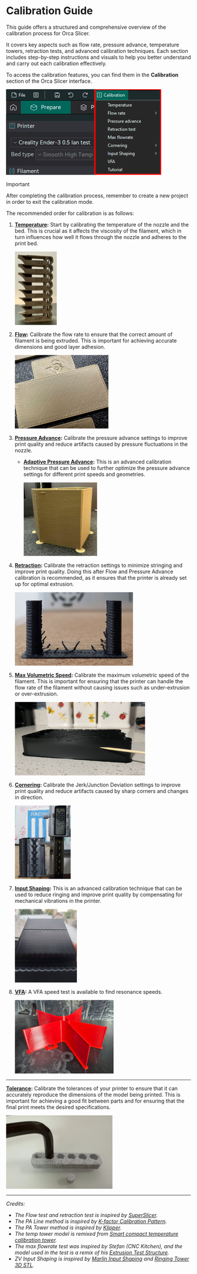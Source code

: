 # Calibration Guide

This guide offers a structured and comprehensive overview of the calibration process for Orca Slicer.

It covers key aspects such as flow rate, pressure advance, temperature towers, retraction tests, and advanced calibration techniques. Each section includes step-by-step instructions and visuals to help you better understand and carry out each calibration effectively.

To access the calibration features, you can find them in the **Calibration** section of the Orca Slicer interface.

![calibration](https://github.com/SoftFever/OrcaSlicer/blob/main/doc/images/calibration.png?raw=true)

> [!IMPORTANT]
> After completing the calibration process, remember to create a new project in order to exit the calibration mode.

The recommended order for calibration is as follows:

1. **[Temperature](temp-calib):** Start by calibrating the temperature of the nozzle and the bed. This is crucial as it affects the viscosity of the filament, which in turn influences how well it flows through the nozzle and adheres to the print bed.

   <img alt="temp-tower" src="https://github.com/SoftFever/OrcaSlicer/blob/main/doc/images/Temp-calib/temp-tower.jpg?raw=true" height="200">

2. **[Flow](flow-rate-calib):** Calibrate the flow rate to ensure that the correct amount of filament is being extruded. This is important for achieving accurate dimensions and good layer adhesion.

   <img alt="flowrate-6" src="https://github.com/SoftFever/OrcaSlicer/blob/main/doc/images/Flow-Rate/flowrate-6.jpg?raw=true" height="200">

3. **[Pressure Advance](pressure-advance-calib):** Calibrate the pressure advance settings to improve print quality and reduce artifacts caused by pressure fluctuations in the nozzle.

   - **[Adaptive Pressure Advance](adaptive-pressure-advance-calib):** This is an advanced calibration technique that can be used to further optimize the pressure advance settings for different print speeds and geometries.

      <img alt="pa-tower" src="https://github.com/SoftFever/OrcaSlicer/blob/main/doc/images/pa/pa-tower.jpg?raw=true" height="200">

4. **[Retraction](retraction-calib):** Calibrate the retraction settings to minimize stringing and improve print quality. Doing this after Flow and Pressure Advance calibration is recommended, as it ensures that the printer is already set up for optimal extrusion.

   <img alt="retraction_test_print" src="https://github.com/SoftFever/OrcaSlicer/blob/main/doc/images/retraction/retraction_test_print.jpg?raw=true" height="200">

5. **[Max Volumetric Speed](volumetric-speed-calib):** Calibrate the maximum volumetric speed of the filament. This is important for ensuring that the printer can handle the flow rate of the filament without causing issues such as under-extrusion or over-extrusion.

   <img alt="mvf_measurement_point" src="https://github.com/SoftFever/OrcaSlicer/blob/main/doc/images/MVF/mvf_measurement_point.jpg?raw=true" height="200">

6. **[Cornering](cornering-calib):** Calibrate the Jerk/Junction Deviation settings to improve print quality and reduce artifacts caused by sharp corners and changes in direction.

     <img alt="jd_second_print_measure" src="https://github.com/SoftFever/OrcaSlicer/blob/main/doc/images/JunctionDeviation/jd_second_print_measure.jpg?raw=true" height="200">

7. **[Input Shaping](input-shaping-calib):** This is an advanced calibration technique that can be used to reduce ringing and improve print quality by compensating for mechanical vibrations in the printer.

   <img alt="IS_damp_marlin_print_measure" src="https://github.com/SoftFever/OrcaSlicer/blob/main/doc/images/InputShaping/IS_damp_marlin_print_measure.jpg?raw=true" height="200">

8. **[VFA](vfa-calib):** A VFA speed test is available to find resonance speeds.

   <img alt="vfa_test_print" src="https://github.com/SoftFever/OrcaSlicer/blob/main/doc/images/vfa/vfa_test_print.jpg?raw=true" height="200">

---

**[Tolerance](tolerance-calib):** Calibrate the tolerances of your printer to ensure that it can accurately reproduce the dimensions of the model being printed. This is important for achieving a good fit between parts and for ensuring that the final print meets the desired specifications.

   <img alt="OrcaToleranceTes_m6" src="https://github.com/SoftFever/OrcaSlicer/blob/main/doc/images/Tolerance/OrcaToleranceTes_m6.jpg?raw=true" height="200">

---

_Credits:_

- _The Flow test and retraction test is inspired by [SuperSlicer](https://github.com/supermerill/SuperSlicer)._
- _The PA Line method is inspired by [K-factor Calibration Pattern](https://marlinfw.org/tools/lin_advance/k-factor.html)._
- _The PA Tower method is inspired by [Klipper](https://www.klipper3d.org/Pressure_Advance.html)._
- _The temp tower model is remixed from [Smart compact temperature calibration tower](https://www.thingiverse.com/thing:2729076)._
- _The max flowrate test was inspired by Stefan (CNC Kitchen), and the model used in the test is a remix of his [Extrusion Test Structure](https://www.printables.com/model/342075-extrusion-test-structure)._
- _ZV Input Shaping is inspired by [Marlin Input Shaping](https://marlinfw.org/docs/features/input_shaping.html) and [Ringing Tower 3D STL](https://marlinfw.org/assets/stl/ringing_tower.stl)._
